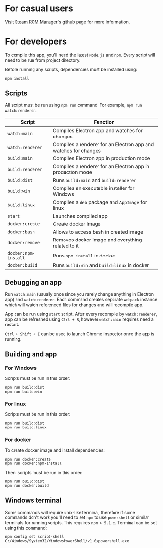 # For casual users

Visit [Steam ROM Manager](https://frogthefrog.github.io/steam-rom-manager)'s github page for more information.

# For developers

To compile this app, you'll need the latest `Node.js` and `npm`. Every script will need to be run from project directory.

Before running any scripts, dependencies must be installed using:

```
npm install
```

## Scripts

All script must be run using `npm run` command. For example, `npm run watch:renderer`.

|Script|Function|
|---|---|
|`watch:main`|Compiles Electron app and watches for changes|
|`watch:renderer`|Compiles a renderer for an Electron app and watches for changes|
|`build:main`|Compiles Electron app in production mode|
|`build:renderer`|Compiles a renderer for an Electron app in production mode|
|`build:dist`|Runs `build:main` and `build:renderer`|
|`build:win`|Compiles an executable installer for Windows|
|`build:linux`|Compiles a `deb` package and `AppImage` for linux|
|`start`|Launches compiled app|
|`docker:create`|Create docker image|
|`docker:bash`|Allows to access bash in created image|
|`docker:remove`|Removes docker image and everything related to it|
|`docker:npm-install`|Runs `npm install` in docker|
|`docker:build`|Runs `build:win` and `build:linux` in docker|

## Debugging an app

Run `watch:main` (usually once since you rarely change anything in Electron app) and `watch:renderer`.
Each command creates separate `webpack` instance which will watch referenced files for changes and will recompile app.

App can be run using `start` script. After every recompile by `watch:renderer`, app can be refreshed using `Ctrl + R`, however `watch:main` requires need a restart.

`Ctrl + Shift + I` can be used to launch Chrome inspector once the app is running.

## Building and app

### For Windows

Scripts must be run in this order:

```
npm run build:dist
npm run build:win
```

### For linux

Scripts must be run in this order:

```
npm run build:dist
npm run build:linux
```

### For docker

To create docker image and install dependencies:

```
npm run docker:create
npm run docker:npm-install
```

Then, scripts must be run in this order:

```
npm run build:dist
npm run docker:build
```

## Windows terminal

Some commands will require unix-like terminal, therefore if some commands don't work you'll need to set `npm` to use `powershell` or similar terminals for running scripts. This requires `npm > 5.1.x`. Terminal can be set using this command:

```
npm config set script-shell C:/Windows/System32/WindowsPowerShell/v1.0/powershell.exe
```

